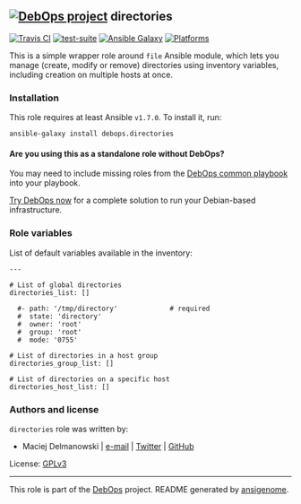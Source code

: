
## [![DebOps project](http://debops.org/images/debops-small.png)](http://debops.org) directories



[![Travis CI](http://img.shields.io/travis/debops/ansible-directories.svg?style=flat)](http://travis-ci.org/debops/ansible-directories) [![test-suite](http://img.shields.io/badge/test--suite-ansible--directories-blue.svg?style=flat)](https://github.com/debops/test-suite/tree/master/ansible-directories/)  [![Ansible Galaxy](http://img.shields.io/badge/galaxy-debops.directories-660198.svg?style=flat)](https://galaxy.ansible.com/list#/roles/1560) [![Platforms](http://img.shields.io/badge/platforms-debian%20|%20ubuntu-lightgrey.svg?style=flat)](#)






This is a simple wrapper role around `file` Ansible module, which lets you
manage (create, modify or remove) directories using inventory variables,
including creation on multiple hosts at once.





### Installation

This role requires at least Ansible `v1.7.0`. To install it, run:

    ansible-galaxy install debops.directories

#### Are you using this as a standalone role without DebOps?

You may need to include missing roles from the [DebOps common
playbook](https://github.com/debops/debops-playbooks/blob/master/playbooks/common.yml)
into your playbook.

[Try DebOps now](https://github.com/debops/debops) for a complete solution to run your Debian-based infrastructure.








### Role variables

List of default variables available in the inventory:

    ---
    
    # List of global directories
    directories_list: []
    
      #- path: '/tmp/directory'             # required
      #  state: 'directory'
      #  owner: 'root'
      #  group: 'root'
      #  mode: '0755'
    
    # List of directories in a host group
    directories_group_list: []
    
    # List of directories on a specific host
    directories_host_list: []









### Authors and license

`directories` role was written by:

- Maciej Delmanowski | [e-mail](mailto:drybjed@gmail.com) | [Twitter](https://twitter.com/drybjed) | [GitHub](https://github.com/drybjed)

License: [GPLv3](https://tldrlegal.com/license/gnu-general-public-license-v3-%28gpl-3%29)



***

This role is part of the [DebOps](http://debops.org/) project. README generated by [ansigenome](https://github.com/nickjj/ansigenome/).
